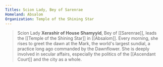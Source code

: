 ```yaml
---
Titles: Scion Lady, Bey of Sarenrae
Homeland: Absalom
Organization: Temple of the Shining Star
---
```


> Scion Lady **Xerashir of House Shamyyid**, Bey of [[Sarenrae]], leads the [[Temple of the Shining Star]] in [[Absalom]]. Every morning, she rises to greet the dawn at the Mark, the world's largest sundial, a practice long ago commanded by the Dawnflower. She is deeply involved in secular affairs, especially the politics of the [[Ascendant Court]] and the city as a whole.







